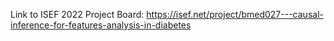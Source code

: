 Link to ISEF 2022 Project Board:
https://isef.net/project/bmed027---causal-inference-for-features-analysis-in-diabetes
